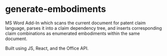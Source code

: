 # generate-embodiments

MS Word Add-In which scans the current document for patent claim language, parses it into a claim dependency tree, and inserts corresponding claim combinations as
enumerated embodiments within the same document.

Built using JS, React, and the Office API.
